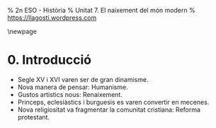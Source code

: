 % 2n ESO - Història
% Unitat 7. El naixement del món modern
% https://llagosti.wordpress.com

\newpage

# 0. Introducció #

- Segle XV i XVI varen ser de gran dinamisme.
- Nova manera de pensar: Humanisme.
- Gustos artistics nous: Renaixement.
- Princeps, eclesiàstics i burguesis es varen convertir en mecenes.
- Nova religiositat va fragmentar la comunitat cristiana: Reforma protestant.
